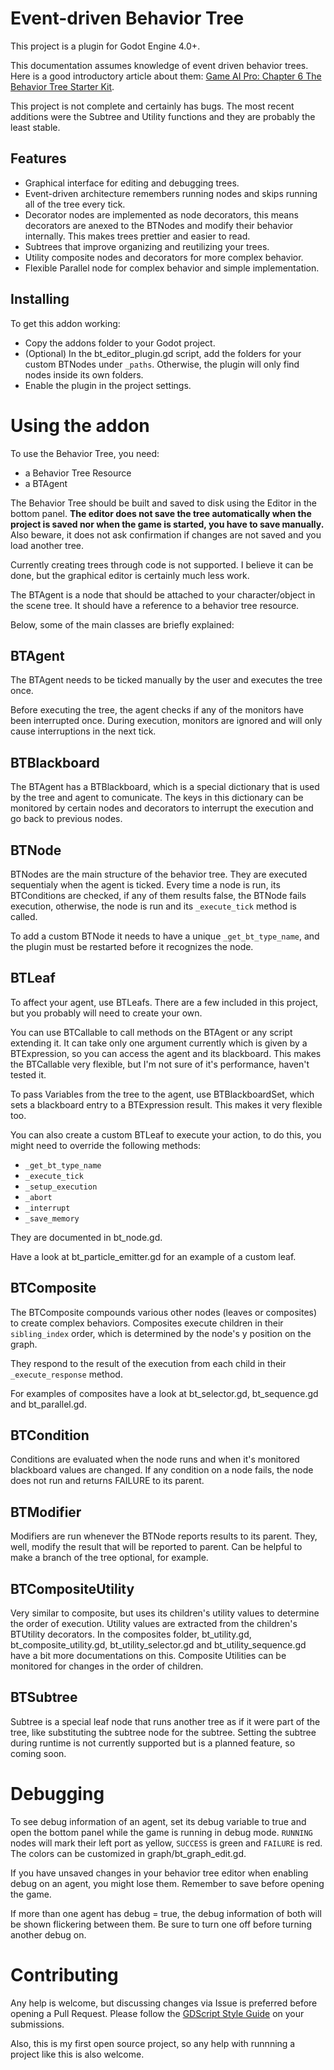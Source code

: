 # Event-driven Behavior Tree
This project is a plugin for Godot Engine 4.0+.

This documentation assumes knowledge of event driven behavior trees. Here is a good introductory article about them: [Game AI Pro: Chapter 6 The Behavior Tree Starter Kit](http://www.gameaipro.com/GameAIPro/GameAIPro_Chapter06_The_Behavior_Tree_Starter_Kit.pdf).

This project is not complete and certainly has bugs. The most recent additions were the Subtree and Utility functions and they are probably the least stable.


## Features
 - Graphical interface for editing and debugging trees.
 - Event-driven architecture remembers running nodes and skips running all of the tree every tick.
 - Decorator nodes are implemented as node decorators, this means decorators are anexed to the BTNodes and modify their behavior internally. This makes trees prettier and easier to read.
 - Subtrees that improve organizing and reutilizing your trees.
 - Utility composite nodes and decorators for more complex behavior.
 - Flexible Parallel node for complex behavior and simple implementation.


## Installing
To get this addon working:
 - Copy the addons folder to your Godot project.
 - (Optional) In the bt_editor_plugin.gd script, add the folders for your custom BTNodes under `_paths`. Otherwise, the plugin will only find nodes inside its own folders.
 - Enable the plugin in the project settings.


# Using the addon
To use the Behavior Tree, you need:
 - a Behavior Tree Resource
 - a BTAgent

The Behavior Tree should be built and saved to disk using the Editor in the bottom panel. **The editor does not save the tree automatically when the project is saved nor when the game is started, you have to save manually.** Also beware, it does not ask confirmation if changes are not saved and you load another tree.

Currently creating trees through code is not supported. I believe it can be done, but the graphical editor is certainly much less work.

The BTAgent is a node that should be attached to your character/object in the scene tree. It should have a reference to a behavior tree resource.

Below, some of the main classes are briefly explained:


## BTAgent
The BTAgent needs to be ticked manually by the user and executes the tree once.

Before executing the tree, the agent checks if any of the monitors have been interrupted once. During execution, monitors are ignored and will only cause interruptions in the next tick.


## BTBlackboard
The BTAgent has a BTBlackboard, which is a special dictionary that is used by the tree and agent to comunicate. The keys in this dictionary can be monitored by certain nodes and decorators to interrupt the execution and go back to previous nodes.


## BTNode
BTNodes are the main structure of the behavior tree. They are executed sequentialy when the agent is ticked. Every time a node is run, its BTConditions are checked, if any of them results false, the BTNode fails execution, otherwise, the node is run and its `_execute_tick` method is called.

To add a custom BTNode it needs to have a unique `_get_bt_type_name`, and the plugin must be restarted before it recognizes the node.


## BTLeaf
To affect your agent, use BTLeafs. There are a few included in this project, but you probably will need to create your own.

You can use BTCallable to call methods on the BTAgent or any script extending it. It can take only one argument currently which is given by a BTExpression, so you can access the agent and its blackboard. This makes the BTCallable very flexible, but I'm not sure of it's performance, haven't tested it.

To pass Variables from the tree to the agent, use BTBlackboardSet, which sets a blackboard entry to a BTExpression result. This makes it very flexible too.

You can also create a custom BTLeaf to execute your action, to do this, you might need to override the following methods:
 - `_get_bt_type_name`
 - `_execute_tick`
 - `_setup_execution`
 - `_abort`
 - `_interrupt`
 - `_save_memory`

They are documented in bt_node.gd.

Have a look at bt_particle_emitter.gd for an example of a custom leaf.


## BTComposite
The BTComposite compounds various other nodes (leaves or composites) to create complex behaviors. Composites execute children in their `sibling_index` order, which is determined by the node's y position on the graph.

They respond to the result of the execution from each child in their `_execute_response` method.

For examples of composites have a look at bt_selector.gd, bt_sequence.gd and bt_parallel.gd.


## BTCondition
Conditions are evaluated when the node runs and when it's monitored blackboard values are changed. If any condition on a node fails, the node does not run and returns FAILURE to its parent.


## BTModifier
Modifiers are run whenever the BTNode reports results to its parent. They, well, modify the result that will be reported to parent. Can be helpful to make a branch of the tree optional, for example.


## BTCompositeUtility
Very similar to composite, but uses its children's utility values to determine the order of execution. Utility values are extracted from the children's BTUtility decorators. In the composites folder, bt_utility.gd, bt_composite_utility.gd, bt_utility_selector.gd and bt_utility_sequence.gd have a bit more documentations on this. Composite Utilities can be monitored for changes in the order of children.


## BTSubtree
Subtree is a special leaf node that runs another tree as if it were part of the tree, like substituting the subtree node for the subtree. Setting the subtree during runtime is not currently supported but is a planned feature, so coming soon.


# Debugging
To see debug information of an agent, set its debug variable to true and open the bottom panel while the game is running in debug mode. `RUNNING` nodes will mark their left port as yellow, `SUCCESS` is green and `FAILURE` is red. The colors can be customized in graph/bt_graph_edit.gd.

If you have unsaved changes in your behavior tree editor when enabling debug on an agent, you might lose them. Remember to save before opening the game.

If more than one agent has debug = true, the debug information of both will be shown flickering between them. Be sure to turn one off before turning another debug on.

# Contributing
Any help is welcome, but discussing changes via Issue is preferred before opening a Pull Request. Please follow the [GDScript Style Guide](https://docs.godotengine.org/en/stable/tutorials/scripting/gdscript/gdscript_styleguide.html) on your submissions.

Also, this is my first open source project, so any help with runnning a project like this is also welcome.